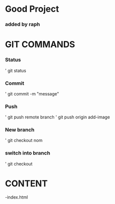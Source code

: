 # Good Project

### added by raph


# GIT COMMANDS

### Status
' git status

### Commit
' git commit -m "message"

### Push
' git push remote branch
' git push origin add-image

### New branch
' git checkout nom

### switch into branch

' git checkout <nom>

# CONTENT

-index.html

